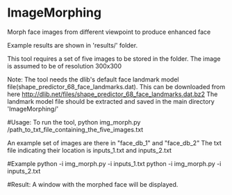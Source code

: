 # ImageMorphing
Morph face images from different viewpoint to produce enhanced face

Example results are shown in 'results/' folder.

This tool requires a set of five images to be stored in the folder.
The image is assumed to be of resolution 300x300

Note:
The tool needs the dlib's default face landmark model file(shape_predictor_68_face_landmarks.dat).
This can be downloaded from here
http://dlib.net/files/shape_predictor_68_face_landmarks.dat.bz2
The landmark model file should be extracted and saved in the main directory 'ImageMorphing/'

#Usage:
To run the tool,
python img_morph.py /path_to_txt_file_containing_the_five_images.txt

An example set of images are there in "face_db_1" and "face_db_2"
The txt file indicating their location is inputs_1.txt and inputs_2.txt

#Example
python -i img_morph.py -i inputs_1.txt
python -i img_morph.py -i inputs_2.txt

#Result:
A window with the morphed face will be displayed.
